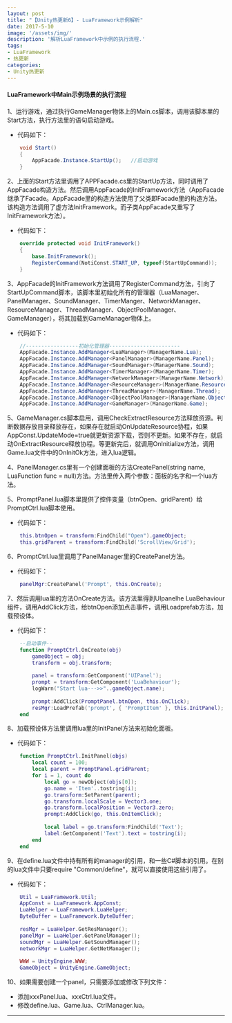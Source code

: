 ```yaml
---
layout: post
title: "【Unity热更新6】- LuaFramework示例解析"
date: 2017-5-10
image: '/assets/img/'
description: '解析LuaFramework中示例的执行流程.'
tags:
- LuaFramework
- 热更新
categories:
- Unity热更新 
---
```


#### LuaFramework中Main示例场景的执行流程

1、运行游戏，通过执行GameManager物体上的Main.cs脚本，调用该脚本里的Start方法，执行方法里的语句启动游戏。
* 代码如下：
```csharp
	void Start()
	{
		AppFacade.Instance.StartUp();   //启动游戏
	}
```

2、上面的Start方法里调用了APPFacade.cs里的StartUp方法，同时调用了AppFacade构造方法。然后调用AppFacade的InitFramework方法（AppFacade继承了Facade。AppFacade里的构造方法使用了父类即Facade里的构造方法。该构造方法调用了虚方法InitFramework。而子类AppFacade又重写了InitFramework方法）。
* 代码如下：
```csharp
	override protected void InitFramework()
	{
		base.InitFramework();
		RegisterCommand(NotiConst.START_UP, typeof(StartUpCommand));
	}
```

3、AppFacade的InitFramework方法调用了RegisterCommand方法，引向了StartUpCommand脚本，该脚本里初始化所有的管理器（LuaManager、PanelManager、SoundManager、TimerManger、NetworkManager、ResourceManager、ThreadManager、ObjectPoolManager、GameManager），将其加载到GameManager物体上。
* 代码如下：
```csharp    
	//-----------------初始化管理器-----------------------
	AppFacade.Instance.AddManager<LuaManager>(ManagerName.Lua);
	AppFacade.Instance.AddManager<PanelManager>(ManagerName.Panel);
	AppFacade.Instance.AddManager<SoundManager>(ManagerName.Sound);
	AppFacade.Instance.AddManager<TimerManager>(ManagerName.Timer);
	AppFacade.Instance.AddManager<NetworkManager>(ManagerName.Network);
	AppFacade.Instance.AddManager<ResourceManager>(ManagerName.Resource);
	AppFacade.Instance.AddManager<ThreadManager>(ManagerName.Thread);
	AppFacade.Instance.AddManager<ObjectPoolManager>(ManagerName.ObjectPool);
	AppFacade.Instance.AddManager<GameManager>(ManagerName.Game);
```

5、GameManager.cs脚本启用，调用CheckExtractResource方法释放资源。判断数据存放目录释放存在，如果存在就启动OnUpdateResource协程，如果AppConst.UpdateMode=true就更新资源下载，否则不更新。如果不存在，就启动OnExtractResource释放协程。等更新完后，就调用OnInitialize方法，调用Game.lua文件中的OnInitOk方法，进入lua逻辑。

4、PanelManager.cs里有一个创建面板的方法CreatePanel(string name, LuaFunction func = null)方法。方法里传入两个参数：面板的名字和一个lua方法。

5、PromptPanel.lua脚本里提供了控件变量（btnOpen、gridParent）给PromptCtrl.lua脚本使用。
* 代码如下：
```lua
	this.btnOpen = transform:FindChild("Open").gameObject;
	this.gridParent = transform:FindChild('ScrollView/Grid');
```

6、PromptCtrl.lua里调用了PanelManager里的CreatePanel方法。
* 代码如下：
```lua
	panelMgr:CreatePanel('Prompt', this.OnCreate);
```

7、然后调用lua里的方法OnCreate方法。该方法里得到UIpanelhe LuaBehaviour组件，调用AddClick方法，给btnOpen添加点击事件，调用Loadprefab方法，加载预设体。
* 代码如下：
```lua
	--启动事件--
	function PromptCtrl.OnCreate(obj)
		gameObject = obj;
		transform = obj.transform;
		
		panel = transform:GetComponent('UIPanel');
		prompt = transform:GetComponent('LuaBehaviour');
		logWarn("Start lua--->>"..gameObject.name);
		
		prompt:AddClick(PromptPanel.btnOpen, this.OnClick);
		resMgr:LoadPrefab('prompt', { 'PromptItem' }, this.InitPanel);
	end
```

8、加载预设体方法里调用lua里的InitPanel方法来初始化面板。
* 代码如下：
```lua
	function PromptCtrl.InitPanel(objs)
		local count = 100; 
		local parent = PromptPanel.gridParent;
		for i = 1, count do
			local go = newObject(objs[0]);
			go.name = 'Item'..tostring(i);
			go.transform:SetParent(parent);
			go.transform.localScale = Vector3.one;
			go.transform.localPosition = Vector3.zero;
			prompt:AddClick(go, this.OnItemClick);
	
			local label = go.transform:FindChild('Text');
			label:GetComponent('Text').text = tostring(i);
		end
	end
```

9、在define.lua文件中持有所有的manager的引用，和一些C#脚本的引用。在别的lua文件中只要require "Common/define"，就可以直接使用这些引用了。
* 代码如下：
```lua
	Util = LuaFramework.Util;
	AppConst = LuaFramework.AppConst;
	LuaHelper = LuaFramework.LuaHelper;
	ByteBuffer = LuaFramework.ByteBuffer;
	
	resMgr = LuaHelper.GetResManager();
	panelMgr = LuaHelper.GetPanelManager();
	soundMgr = LuaHelper.GetSoundManager();
	networkMgr = LuaHelper.GetNetManager();
	
	WWW = UnityEngine.WWW;
	GameObject = UnityEngine.GameObject;
```


10、如果需要创建一个panel，只需要添加或修改下列文件：  
* 添加xxxPanel.lua、xxxCtrl.lua文件。
* 修改define.lua、Game.lua、CtrlManager.lua。

---
